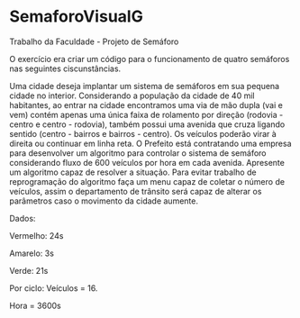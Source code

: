 # SemaforoVisualG

Trabalho da Faculdade - Projeto de Semáforo

O exercício era criar um código para o funcionamento de quatro semáforos nas seguintes ciscunstâncias.

Uma cidade deseja implantar um sistema de semáforos em sua pequena cidade no interior. Considerando a população da cidade de 40 mil habitantes, 
ao entrar na cidade encontramos uma via de mão dupla (vai e vem) contém apenas uma única faixa de rolamento por direção (rodovia - centro e centro - rodovia), 
também possui uma avenida que cruza ligando sentido (centro - bairros e bairros - centro). Os veículos poderão virar à direita ou continuar em linha reta. 
O Prefeito está contratando uma empresa para desenvolver um algoritmo para controlar o sistema de semáforo considerando fluxo de 600 veículos por hora em cada avenida.
Apresente um algoritmo capaz de resolver a situação. Para evitar trabalho de reprogramação do algoritmo faça um menu capaz de coletar o número de veículos, 
assim o departamento de trânsito será capaz de alterar os parâmetros caso o movimento da cidade aumente. 

Dados:

Vermelho: 24s

Amarelo: 3s

Verde: 21s

Por ciclo: Veículos = 16.

Hora = 3600s
